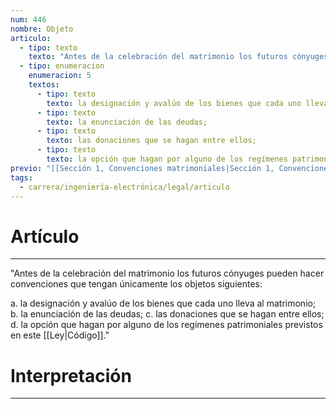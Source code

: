 ```yaml
---
num: 446
nombre: Objeto
articulo:
  - tipo: texto
    texto: "Antes de la celebración del matrimonio los futuros cónyuges pueden hacer convenciones que tengan únicamente los objetos siguientes:"
  - tipo: enumeracion
    enumeracion: 5
    textos:
      - tipo: texto
        texto: la designación y avalúo de los bienes que cada uno lleva al matrimonio;
      - tipo: texto
        texto: la enunciación de las deudas;
      - tipo: texto
        texto: las donaciones que se hagan entre ellos;
      - tipo: texto
        texto: la opción que hagan por alguno de los regímenes patrimoniales previstos en este Código.
previo: "[[Sección 1, Convenciones matrimoniales|Sección 1, Convenciones matrimoniales]]"
tags:
  - carrera/ingeniería-electrónica/legal/articulo
---
```

# Artículo
---
"Antes de la celebración del matrimonio los futuros cónyuges pueden hacer convenciones que tengan únicamente los objetos siguientes:

 a. la designación y avalúo de los bienes que cada uno lleva al matrimonio;
 b. la enunciación de las deudas;
 c. las donaciones que se hagan entre ellos;
 d. la opción que hagan por alguno de los regímenes patrimoniales previstos en este [[Ley|Código]]."

# Interpretación
---
